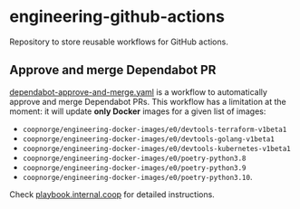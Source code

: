# engineering-github-actions

Repository to store reusable workflows for GitHub actions.

## Approve and merge Dependabot PR

[dependabot-approve-and-merge.yaml] is a workflow to automatically approve and
merge Dependabot PRs. This workflow has a limitation at the moment: it will
update **only Docker** images for a given list of images:

- `coopnorge/engineering-docker-images/e0/devtools-terraform-v1beta1`
- `coopnorge/engineering-docker-images/e0/devtools-golang-v1beta1`
- `coopnorge/engineering-docker-images/e0/devtools-kubernetes-v1beta1`
- `coopnorge/engineering-docker-images/e0/poetry-python3.8`
- `coopnorge/engineering-docker-images/e0/poetry-python3.9`
- `coopnorge/engineering-docker-images/e0/poetry-python3.10`.

Check [playbook.internal.coop] for detailed instructions.


[dependabot-approve-and-merge.yaml]: .github/workflows/dependabot-approve-and-merge.yaml
[playbook.internal.coop]: https://playbook.internal.coop
